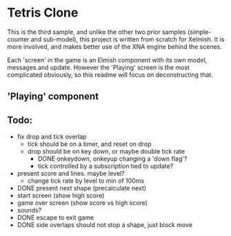 ﻿# Tetris Clone

This is the third sample, and unlike the other two prior samples (simple-counter and sub-model), this project is written from scratch for Xelmish. It is more involved, and makes better use of the XNA engine behind the scenes.

Each 'screen' in the game is an Elmish component with its own model, messages and update. However the 'Playing' screen is the most complicated obviously, so this readme will focus on deconstructing that.

## 'Playing' component

## Todo:

- fix drop and tick overlap
  - tick should be on a timer, and reset on drop
  - drop should be on key down, or maybe double tick rate
    - DONE onkeydown, onkeyup changing a 'down flag'?
    - tick controlled by a subscription tied to update?
- present score and lines. maybe level?
  - change tick rate by level to min of 100ms
- DONE present next shape (precalculate next)
- start screen (show high score)
- game over screen (show score vs high score)
- sounds?
- DONE escape to exit game
- DONE side overlaps should not stop a shape, just block move